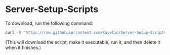 # Server-Setup-Scripts

To download, run the following command:

```bash
curl -O "https://raw.githubusercontent.com/Kayetic/Server-Setup-Scripts/main/general.sh" && chmod +x general.sh && sudo bash general.sh && rm general.sh
```

(This will download the script, make it executable, run it, and then delete it when it finishes.)
